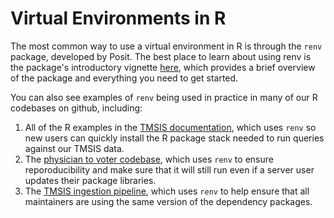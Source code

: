 # Virtual Environments in R

The most common way to use a virtual environment in R is through the `renv` package, developed by Posit.  The best place to learn about using renv is the package's introductory vignette [here](https://rstudio.github.io/renv/articles/renv.html), which provides a brief overview of the package and everything you need to get started.

You can also see examples of `renv` being used in practice in many of our R codebases on github, including:

1. All of the R examples in the [TMSIS documentation](https://github.com/Yale-Medicaid/TMSIS_data_documentation/tree/main/R), which uses `renv` so new users can quickly install the R package stack needed to run queries against our TMSIS data.
2. The [physician to voter codebase](https://github.com/Yale-Medicaid/physician_to_voter), which uses `renv` to ensure reporoducibility and make sure that it will still run even if a server user updates their package libraries.
3. The [TMSIS ingestion pipeline](https://github.com/Yale-Medicaid/TMSIS_ingestion), which uses `renv` to help ensure that all maintainers are using the same version of the dependency packages.